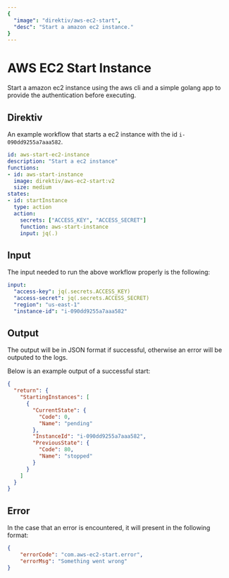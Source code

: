 ```yaml
---
{
  "image": "direktiv/aws-ec2-start",
  "desc": "Start a amazon ec2 instance."
}
---
```


# AWS EC2 Start Instance

Start a amazon ec2 instance using the aws cli and a simple golang app to provide the authentication before executing.

## Direktiv

An example workflow that starts a ec2 instance with the id `i-090dd9255a7aaa582`.

```yaml
id: aws-start-ec2-instance
description: "Start a ec2 instance"
functions:
- id: aws-start-instance
  image: direktiv/aws-ec2-start:v2
  size: medium
states:
- id: startInstance
  type: action
  action:
    secrets: ["ACCESS_KEY", "ACCESS_SECRET"]
    function: aws-start-instance
    input: jq(.)
```

## Input

The input needed to run the above workflow properly is the following:

```yaml
input:
  "access-key": jq(.secrets.ACCESS_KEY)
  "access-secret": jq(.secrets.ACCESS_SECRET)
  "region": "us-east-1"
  "instance-id": "i-090dd9255a7aaa582"
```

## Output

The output will be in JSON format if successful, otherwise an error will be outputed to the logs.

Below is an example output of a successful start:
```json
{
  "return": {
    "StartingInstances": [
      {
        "CurrentState": {
          "Code": 0,
          "Name": "pending"
        },
        "InstanceId": "i-090dd9255a7aaa582",
        "PreviousState": {
          "Code": 80,
          "Name": "stopped"
        }
      }
    ]
  }
}
```

## Error

In the case that an error is encountered, it will present in the following format:

```json
{
    "errorCode": "com.aws-ec2-start.error",
    "errorMsg": "Something went wrong"
}
```